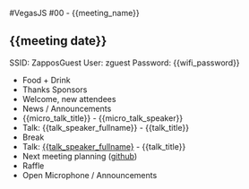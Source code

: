#VegasJS #00 - {{meeting_name}}
## {{meeting date}} <!-- format: December 31st, 1969 -->

SSID: ZapposGuest
User: zguest
Password: {{wifi_password}}

- Food + Drink
- Thanks Sponsors
- Welcome, new attendees
- News / Announcements
- {{micro_talk_title}} - {{micro_talk_speaker}}
- Talk: {{talk_speaker_fullname}} - {{talk_title}} <!-- link to speaker twitter if you have it -->
- Break
- Talk: [{{talk_speaker_fullname}]({{talk_speaker_twitter_url}}) - {{talk_title}} <!-- link to speaker twitter if you have it -->
- Next meeting planning ([github](https://github.com/vegasjs/Meetings/issues))
- Raffle
- Open Microphone / Announcements

